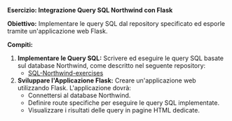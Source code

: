 **Esercizio: Integrazione Query SQL Northwind con Flask**

**Obiettivo:** Implementare le query SQL dal repository specificato ed esporle tramite un'applicazione web Flask.

**Compiti:**

1.  **Implementare le Query SQL:** Scrivere ed eseguire le query SQL basate sul database Northwind, come descritto nel seguente repository:
    - [SQL-Northwind-exercises](https://github.com/eirkostop/SQL-Northwind-exercises)
2.  **Sviluppare l'Applicazione Flask:** Creare un'applicazione web utilizzando Flask. L'applicazione dovrà:
    - Connettersi al database Northwind.
    - Definire route specifiche per eseguire le query SQL implementate.
    - Visualizzare i risultati delle query in pagine HTML dedicate.
